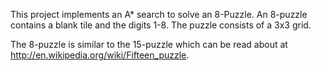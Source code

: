 This project implements an A* search to solve an 8-Puzzle. An 8-puzzle contains a blank tile and the digits 1-8. The puzzle consists of a 3x3 grid.

The 8-puzzle is similar to the 15-puzzle which can be read about at http://en.wikipedia.org/wiki/Fifteen_puzzle.